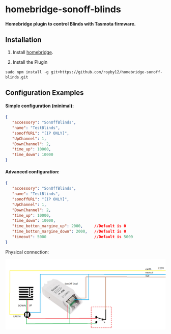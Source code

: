 # homebridge-sonoff-blinds

#### Homebridge plugin to control Blinds with Tasmota firmware.

## Installation

1. Install [homebridge](https://github.com/nfarina/homebridge#installation-details).

2. Install the Plugin
 ```
sudo npm install -g git+https://github.com/royby12/homebridge-sonoff-blinds.git
 ```

## Configuration Examples

#### Simple configuration (minimal):

 ```json 
{
    "accessory": "SonOffBlinds",
    "name": "TestBlinds",
    "sonoffURL": "[IP ONLY]",
    "UpChannel": 1,
    "DownChannel": 2,
    "time_up": 10000,
    "time_down": 10000
}
 ``` 
#### Advanced configuration:

 ```json 
{
    "accessory": "SonOffBlinds",
    "name": "TestBlinds",
    "sonoffURL": "[IP ONLY]",
    "UpChannel": 1,
    "DownChannel": 2,
    "time_up": 10000,
    "time_down": 10000,
    "time_botton_margine_up": 2000,     //Default is 0
    "time_botton_margine_down": 2000,   //Default is 0
    "timeout": 5000                     //Default is 5000
}
 ``` 

Physical connection:

![alt text](https://raw.githubusercontent.com/royby12/homebridge-sonoff-blinds/master/Dual.png)
